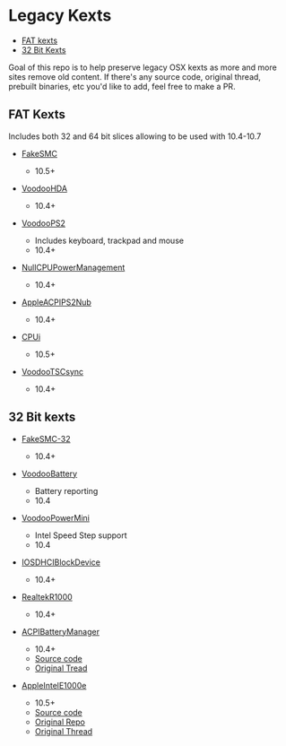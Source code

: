 # Legacy Kexts

* [FAT kexts](#fat-kexts)
* [32 Bit Kexts](#32-bit-kexts)

Goal of this repo is to help preserve legacy OSX kexts as more and more sites remove old content. If there's any source code, original thread, prebuilt binaries, etc you'd like to add, feel free to make a PR.

## FAT Kexts

Includes both 32 and 64 bit slices allowing to be used with 10.4-10.7

* [FakeSMC](/FAT/Zip/fakesmc.kext.zip)
  * 10.5+

* [VoodooHDA](/FAT/Zip/VoodooHDA.kext.zip)
  * 10.4+

* [VoodooPS2](/FAT/Zip/VoodooPS2Controller.kext.zip)
  * Includes keyboard, trackpad and mouse
  * 10.4+
  
* [NullCPUPowerManagement](/FAT/Zip/NullCPUPowerManagement.kext.zip)
  * 10.4+
  
* [AppleACPIPS2Nub](/FAT/Zip/AppleACPIPS2Nub.kext.zip)
  * 10.4+
  
* [CPUi](/FAT/Zip/CPUi.kext.zip)
  * 10.5+

* [VoodooTSCsync](/FAT/Zip/VoodooTSCSync.kext.zip)
  * 10.4+

## 32 Bit kexts

* [FakeSMC-32](/32Bit-only/Zip/FakeSMC-32.zip)
  * 10.4+

* [VoodooBattery](/32Bit-only/Zip/VoodooBattery.kext.zip)
  * Battery reporting
  * 10.4

* [VoodooPowerMini](/32Bit-only/Zip/VoodooPowerMini.kext.zip)
  * Intel Speed Step support
  * 10.4
  
* [IOSDHCIBlockDevice](/32Bit-only/Zip/IOSDHCIBlockDevice.kext.zip)
  * 10.4+

* [RealtekR1000](/32Bit-only/Zip/RealtekR1000.kext.zip)
  * 10.4+

* [ACPIBatteryManager](/32Bit-only/Zip/AppleACPIBatteryManager.kext.zip)
  * 10.4+
  * [Source code](/32Bit-only/AppleACPIBatteryManager-Source-Code/)
  * [Original Tread](https://www.insanelymac.com/forum/topic/114105-appleacpibatterymanager-for-tiger-and-leopard/)

* [AppleIntelE1000e](/32Bit-only/Zip/AppleIntelE1000e.kext.zip)
  * 10.5+
  * [Source code](/32Bit-only/AppleIntelE1000e-Source-Code/)
  * [Original Repo](https://sourceforge.net/p/osx86drivers/)
  * [Original Thread](https://www.insanelymac.com/forum/topic/205771-appleintele1000ekext-for-108107106105/)
